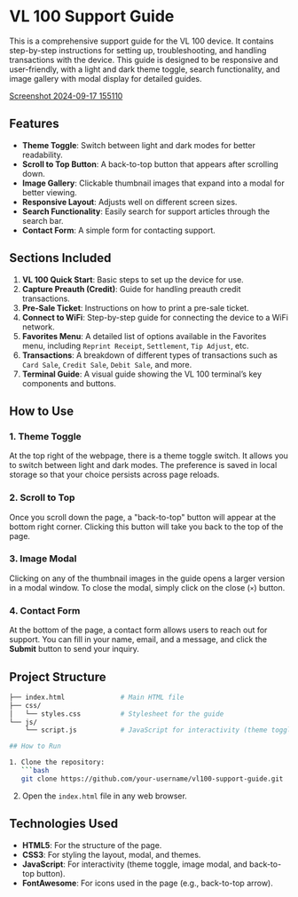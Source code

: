 # VL 100 Support Guide

This is a comprehensive support guide for the VL 100 device. It contains step-by-step instructions for setting up, troubleshooting, and handling transactions with the device. This guide is designed to be responsive and user-friendly, with a light and dark theme toggle, search functionality, and image gallery with modal display for detailed guides.

[Screenshot 2024-09-17 155110](https://github.com/user-attachments/assets/2a1b2845-57ee-48aa-ac6e-4eb2effadf4e)


## Features

- **Theme Toggle**: Switch between light and dark modes for better readability.
- **Scroll to Top Button**: A back-to-top button that appears after scrolling down.
- **Image Gallery**: Clickable thumbnail images that expand into a modal for better viewing.
- **Responsive Layout**: Adjusts well on different screen sizes.
- **Search Functionality**: Easily search for support articles through the search bar.
- **Contact Form**: A simple form for contacting support.

## Sections Included

1. **VL 100 Quick Start**: Basic steps to set up the device for use.
2. **Capture Preauth (Credit)**: Guide for handling preauth credit transactions.
3. **Pre-Sale Ticket**: Instructions on how to print a pre-sale ticket.
4. **Connect to WiFi**: Step-by-step guide for connecting the device to a WiFi network.
5. **Favorites Menu**: A detailed list of options available in the Favorites menu, including `Reprint Receipt`, `Settlement`, `Tip Adjust`, etc.
6. **Transactions**: A breakdown of different types of transactions such as `Card Sale`, `Credit Sale`, `Debit Sale`, and more.
7. **Terminal Guide**: A visual guide showing the VL 100 terminal’s key components and buttons.

## How to Use

### 1. Theme Toggle
At the top right of the webpage, there is a theme toggle switch. It allows you to switch between light and dark modes. The preference is saved in local storage so that your choice persists across page reloads.

### 2. Scroll to Top
Once you scroll down the page, a "back-to-top" button will appear at the bottom right corner. Clicking this button will take you back to the top of the page.

### 3. Image Modal
Clicking on any of the thumbnail images in the guide opens a larger version in a modal window. To close the modal, simply click on the close (`×`) button.

### 4. Contact Form
At the bottom of the page, a contact form allows users to reach out for support. You can fill in your name, email, and a message, and click the **Submit** button to send your inquiry.

## Project Structure

```bash
├── index.html              # Main HTML file
├── css/
│   └── styles.css          # Stylesheet for the guide
└── js/
    └── script.js           # JavaScript for interactivity (theme toggle, modal, etc.)

## How to Run

1. Clone the repository:
   ```bash
   git clone https://github.com/your-username/vl100-support-guide.git
   ```

2. Open the `index.html` file in any web browser.

## Technologies Used

- **HTML5**: For the structure of the page.
- **CSS3**: For styling the layout, modal, and themes.
- **JavaScript**: For interactivity (theme toggle, image modal, and back-to-top button).
- **FontAwesome**: For icons used in the page (e.g., back-to-top arrow).
